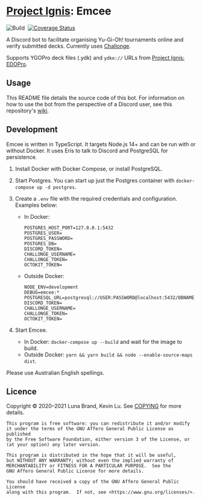 # [Project Ignis](https://github.com/ProjectIgnis): Emcee

![Build](https://github.com/AlphaKretin/emcee-tournament-bot/workflows/Build/badge.svg)&nbsp;
[![Coverage Status](https://coveralls.io/repos/github/AlphaKretin/emcee-tournament-bot/badge.svg?t=iUM0Et)](https://coveralls.io/github/AlphaKretin/emcee-tournament-bot)

A Discord bot to facilitate organising Yu-Gi-Oh! tournaments online and verify submitted decks. Currently uses [Challonge](https://challonge.com/).

Supports YGOPro deck files (.ydk) and `ydke://` URLs from [Project Ignis: EDOPro](https://github.com/edo9300/edopro).

## Usage

This README file details the source code of this bot. For information on how to use the bot from the perspective of a Discord user, see this repository's [wiki](https://github.com/AlphaKretin/deck-parse-bot/wiki).

## Development

Emcee is written in TypeScript. It targets Node.js 14+ and can be run with or without Docker.
It uses Eris to talk to Discord and PostgreSQL for persistence.


1. Install Docker with Docker Compose, or install PostgreSQL.
1. Start Postgres. You can start up just the Postgres container with `docker-compose up -d postgres`.
1. Create a `.env` file with the required credentials and configuration. Examples below:
    - In Docker:

        ```
        POSTGRES_HOST_PORT=127.0.0.1:5432
        POSTGRES_USER=
        POSTGRES_PASSWORD=
        POSTGRES_DB=
        DISCORD_TOKEN=
        CHALLONGE_USERNAME=
        CHALLONGE_TOKEN=
        OCTOKIT_TOKEN=
        ```

    - Outside Docker:

        ```
        NODE_ENV=development
        DEBUG=emcee:*
        POSTGRESQL_URL=postgresql://USER:PASSWORD@localhost:5432/DBNAME
        DISCORD_TOKEN=
        CHALLONGE_USERNAME=
        CHALLONGE_TOKEN=
        OCTOKIT_TOKEN=
        ```

1. Start Emcee.
    - In Docker: `docker-compose up --build` and wait for the image to build.
    - Outside Docker: `yarn && yarn build && node --enable-source-maps dist`.

Please use Australian English spellings.

## Licence

Copyright © 2020&ndash;2021 Luna Brand, Kevin Lu.
See [COPYING](https://github.com/AlphaKretin/emcee-tournament-bot/blob/master/COPYING) for more details.

```
This program is free software: you can redistribute it and/or modify
it under the terms of the GNU Affero General Public License as published
by the Free Software Foundation, either version 3 of the License, or
(at your option) any later version.

This program is distributed in the hope that it will be useful,
but WITHOUT ANY WARRANTY; without even the implied warranty of
MERCHANTABILITY or FITNESS FOR A PARTICULAR PURPOSE.  See the
GNU Affero General Public License for more details.

You should have received a copy of the GNU Affero General Public License
along with this program.  If not, see <https://www.gnu.org/licenses/>.
```
